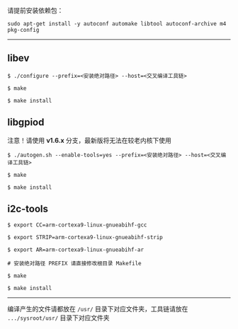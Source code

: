 请提前安装依赖包：

```shell
sudo apt-get install -y autoconf automake libtool autoconf-archive m4 pkg-config
```

------

## libev

```shell
$ ./configure --prefix=<安装绝对路径> --host=<交叉编译工具链>

$ make

$ make install
```



## libgpiod

注意！请使用 **v1.6.x** 分支，最新版将无法在较老内核下使用

```shell
$ ./autogen.sh --enable-tools=yes --prefix=<安装绝对路径> --host=<交叉编译工具链>

$ make

$ make install
```



## i2c-tools
```shell
$ export CC=arm-cortexa9-linux-gnueabihf-gcc

$ export STRIP=arm-cortexa9-linux-gnueabihf-strip

$ export AR=arm-cortexa9-linux-gnueabihf-ar

# 安装绝对路径 PREFIX 请直接修改根目录 Makefile

$ make

$ make install
```

------

编译产生的文件请都放在 `/usr/` 目录下对应文件夹，工具链请放在 `.../sysroot/usr/` 目录下对应文件夹
